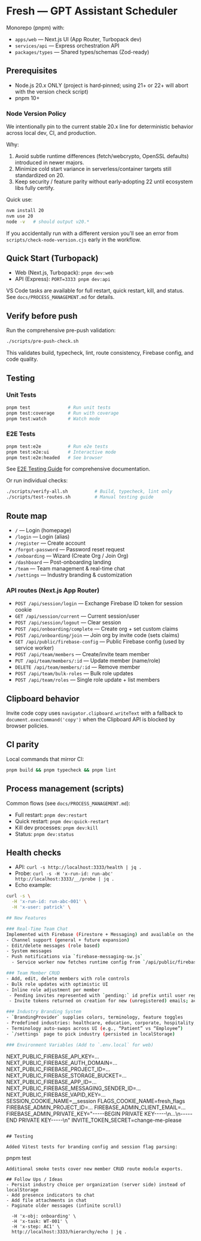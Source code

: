# Fresh — GPT Assistant Scheduler

Monorepo (pnpm) with:

- `apps/web` — Next.js UI (App Router, Turbopack dev)
- `services/api` — Express orchestration API
- `packages/types` — Shared types/schemas (Zod-ready)

## Prerequisites

- Node.js 20.x ONLY (project is hard‑pinned; using 21+ or 22+ will abort with the version check script)
- pnpm 10+

### Node Version Policy

We intentionally pin to the current stable 20.x line for deterministic behavior across local dev, CI, and production.

Why:

1. Avoid subtle runtime differences (fetch/webcrypto, OpenSSL defaults) introduced in newer majors.
2. Minimize cold start variance in serverless/container targets still standardized on 20.
3. Keep security / feature parity without early‑adopting 22 until ecosystem libs fully certify.

Quick use:

```bash
nvm install 20
nvm use 20
node -v   # should output v20.*
```

If you accidentally run with a different version you'll see an error from `scripts/check-node-version.cjs` early in the workflow.

## Quick Start (Turbopack)

- Web (Next.js, Turbopack): `pnpm dev:web`
- API (Express): `PORT=3333 pnpm dev:api`

VS Code tasks are available for full restart, quick restart, kill, and status. See `docs/PROCESS_MANAGEMENT.md` for details.

## Verify before push

Run the comprehensive pre-push validation:

```bash
./scripts/pre-push-check.sh
```

This validates build, typecheck, lint, route consistency, Firebase config, and code quality.

## Testing

### Unit Tests

```bash
pnpm test              # Run unit tests
pnpm test:coverage     # Run with coverage
pnpm test:watch        # Watch mode
```

### E2E Tests

```bash
pnpm test:e2e          # Run e2e tests
pnpm test:e2e:ui       # Interactive mode
pnpm test:e2e:headed   # See browser
```

See [E2E Testing Guide](./docs/E2E_TESTING.md) for comprehensive documentation.

Or run individual checks:

```bash
./scripts/verify-all.sh          # Build, typecheck, lint only
./scripts/test-routes.sh         # Manual testing guide
```

## Route map

- `/` — Login (homepage)
- `/login` — Login (alias)
- `/register` — Create account
- `/forgot-password` — Password reset request
- `/onboarding` — Wizard (Create Org / Join Org)
- `/dashboard` — Post-onboarding landing
- `/team` — Team management & real-time chat
- `/settings` — Industry branding & customization

### API routes (Next.js App Router)

- `POST /api/session/login` — Exchange Firebase ID token for session cookie
- `GET /api/session/current` — Current session/user
- `POST /api/session/logout` — Clear session
- `POST /api/onboarding/complete` — Create org + set custom claims
- `POST /api/onboarding/join` — Join org by invite code (sets claims)
- `GET /api/public/firebase-config` — Public Firebase config (used by service worker)
- `POST /api/team/members` — Create/invite team member
- `PUT /api/team/members/:id` — Update member (name/role)
- `DELETE /api/team/members/:id` — Remove member
- `POST /api/team/bulk-roles` — Bulk role updates
- `POST /api/team/roles` — Single role update + list members

## Clipboard behavior

Invite code copy uses `navigator.clipboard.writeText` with a fallback to `document.execCommand('copy')` when the Clipboard API is blocked by browser policies.

## CI parity

Local commands that mirror CI:

```bash
pnpm build && pnpm typecheck && pnpm lint
```

## Process management (scripts)

Common flows (see `docs/PROCESS_MANAGEMENT.md`):

- Full restart: `pnpm dev:restart`
- Quick restart: `pnpm dev:quick-restart`
- Kill dev processes: `pnpm dev:kill`
- Status: `pnpm dev:status`

## Health checks

- API: `curl -s http://localhost:3333/health | jq .`
- Probe: `curl -s -H 'x-run-id: run-abc' http://localhost:3333/__/probe | jq .`
- Echo example:

```bash
curl -s \
  -H 'x-run-id: run-abc-001' \
  -H 'x-user: patrick' \

## New Features

### Real-Time Team Chat
Implemented with Firebase (Firestore + Messaging) and available on the `/team` page:
- Channel support (general + future expansion)
- Edit/delete messages (role based)
- System messages
- Push notifications via `firebase-messaging-sw.js`
  - Service worker now fetches runtime config from `/api/public/firebase-config` (no hard-coded keys)

### Team Member CRUD
- Add, edit, delete members with role controls
- Bulk role updates with optimistic UI
- Inline role adjustment per member
 - Pending invites represented with `pending:` id prefix until user registers
 - Invite tokens returned on creation for new (unregistered) emails; acceptance via `/api/team/members/accept`

### Industry Branding System
- `BrandingProvider` supplies colors, terminology, feature toggles
- Predefined industries: healthcare, education, corporate, hospitality, fitness, consulting
- Terminology auto-swaps across UI (e.g., “Patient” vs “Employee”)
- `/settings` page to pick industry (persisted in localStorage)

### Environment Variables (Add to `.env.local` for web)
```

NEXT_PUBLIC_FIREBASE_API_KEY=...
NEXT_PUBLIC_FIREBASE_AUTH_DOMAIN=...
NEXT_PUBLIC_FIREBASE_PROJECT_ID=...
NEXT_PUBLIC_FIREBASE_STORAGE_BUCKET=...
NEXT_PUBLIC_FIREBASE_APP_ID=...
NEXT_PUBLIC_FIREBASE_MESSAGING_SENDER_ID=...
NEXT_PUBLIC_FIREBASE_VAPID_KEY=...
SESSION_COOKIE_NAME=\_\_session
FLAGS_COOKIE_NAME=fresh_flags
FIREBASE_ADMIN_PROJECT_ID=...
FIREBASE_ADMIN_CLIENT_EMAIL=...
FIREBASE_ADMIN_PRIVATE_KEY="-----BEGIN PRIVATE KEY-----\n...\n-----END PRIVATE KEY-----\n"
INVITE_TOKEN_SECRET=change-me-please

```

## Testing

Added Vitest tests for branding config and session flag parsing:
```

pnpm test

```
Additional smoke tests cover new member CRUD route module exports.

## Follow Ups / Ideas
- Persist industry choice per organization (server side) instead of localStorage
- Add presence indicators to chat
- Add file attachments in chat
- Paginate older messages (infinite scroll)

  -H 'x-obj: onboarding' \
  -H 'x-task: WT-001' \
  -H 'x-step: AC1' \
  http://localhost:3333/hierarchy/echo | jq .
```
